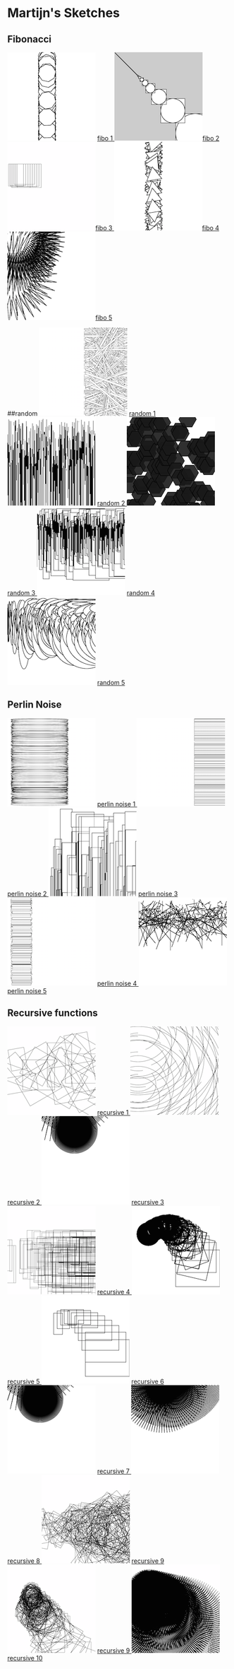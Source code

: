 # Martijn's Sketches

## Fibonacci
![](Martijn/fibbonacci.png) [fibo 1 ](Martijn/fibbonacci.pv)
![](Martijn/fibbonacci2.png)[fibo 2 ](Martijn/fibbonacci2.pv)
![](Martijn/fibbonacci4.png)[fibo 3 ](Martijn/fibbonacci9.pv)
![](Martijn/fibonacci.png)[fibo 4 ](Martijn/fibonacci.pv)
![](Martijn/fibbonacci6.png)[fibo 5 ](Martijn/fibbonacci8.pv)



##random
![](Martijn/pnoiserandom.png)
[random 1 ](Martijn/pnoiserandom.pv)
![](Martijn/randomnoise2.png)
[random 2 ](Martijn/randomnoise2.pv)
![](Martijn/randompnoise3.png)
[random 3 ](Martijn/randompnoise3.pv)
![](Martijn/randompnoise4.png)
[random 4 ](Martijn/randompnoise4.pv)
![](Martijn/random_pnoise5.png)
[random 5 ](Martijn/random_pnoise5.pv)





## Perlin Noise


![](Martijn/Untitled7.png)
[perlin noise 1 ](Martijn/Untitled7.pv)
![](Martijn/pnoise17.png)
[perlin noise 2 ](Martijn/pnoise17.pv)
![](Martijn/Untitled8.png)
[perlin noise  3 ](Martijn/Untitled8.pv)
![](Martijn/Untitled10.png)
[perlin noise 4 ](Martijn/Untitled9.pv)
![](Martijn/pnoiserandom6.png)
[perlin noise 5 ](Martijn/pnoiserandom6.pv)



## Recursive functions
![](Martijn/recursion9.png)
[recursive 1 ](Martijn/recursion9.pv)
![](Martijn/recursion8.png)
[recursive 2 ](Martijn/rucursion8.pv)
![](Martijn/recursion4.png)
[recursive 3 ](Martijn/recursion4.pv)
![](Martijn/recursion6.png)
[recursive 4 ](Martijn/recursion6.pv)
![](Martijn/recursion7.png)
[recursive 5 ](Martijn/recursion7.pv)
![](Martijn/recursion5.png)
[recursive 6 ](Martijn/recursion5.pv)
![](Martijn/recursion4.png)
[recursive 7 ](Martijn/recursion4.pv)
![](Martijn/recursion2.png)
[recursive 8 ](Martijn/recursion2.pv)
![](Martijn/recursion20.png)
[recursive 9 ](Martijn/recursion20.pv)
![](Martijn/recursion22.png)
[recursive 9 ](Martijn/recursion22.pv)
![](Martijn/recursion24.png)
[recursive 10 ](Martijn/recursion24.pv)








            
